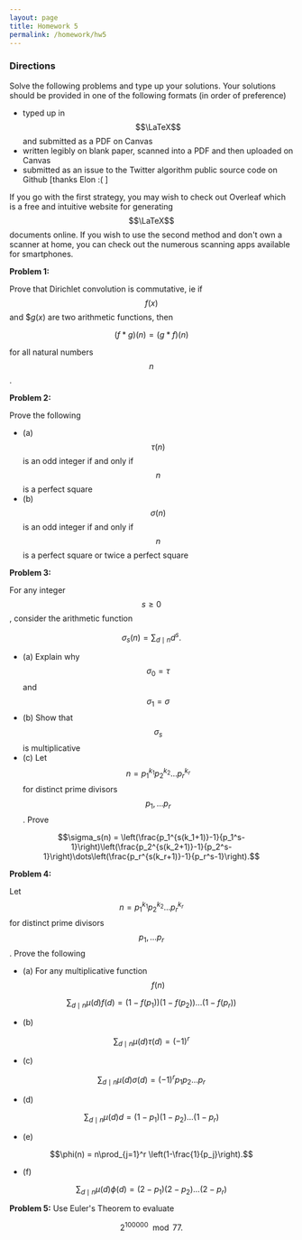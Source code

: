 ```yaml
---
layout: page
title: Homework 5
permalink: /homework/hw5
---
```


### Directions
Solve the following problems and type up your solutions.  Your solutions should be provided in one of the following formats (in order of preference)
* typed up in $$\LaTeX$$ and submitted as a PDF on Canvas
* written legibly on blank paper, scanned into a PDF and then uploaded on Canvas
* submitted as an issue to the Twitter algorithm public source code on Github [thanks Elon :( ]

If you go with the first strategy, you may wish to check out Overleaf which is a free and intuitive website for generating $$\LaTeX$$ documents online.
If you wish to use the second method and don't own a scanner at home, you can check out the numerous scanning apps available for smartphones.

**Problem 1:**

Prove that Dirichlet convolution is commutative, ie if $$f(x)$$ and $$g(x)$ are two arithmetic functions, then

$$(f * g)(n) = (g * f)(n)$$

for all natural numbers $$n$$.

**Problem 2:**

Prove the following

* (a) $$\tau(n)$$ is an odd integer if and only if $$n$$ is a perfect square
* (b) $$\sigma(n)$$ is an odd integer if and only if $$n$$ is a perfect square or twice a perfect square

**Problem 3:**

For any integer $$s\geq 0$$, consider the arithmetic function

$$\sigma_s(n) = \sum_{d\mid n} d^s.$$

* (a) Explain why $$\sigma_0 = \tau$$ and $$\sigma_1 = \sigma$$
* (b) Show that $$\sigma_s$$ is multiplicative
* (c) Let $$n = p_1^{k_1}p_2^{k_2}\dots p_r^{k_r}$$ for distinct prime divisors $$p_1,\dots p_r$$.  Prove

$$\sigma_s(n) = \left(\frac{p_1^{s(k_1+1)}-1}{p_1^s-1}\right)\left(\frac{p_2^{s(k_2+1)}-1}{p_2^s-1}\right)\dots\left(\frac{p_r^{s(k_r+1)}-1}{p_r^s-1}\right).$$


**Problem 4:** 

Let $$n = p_1^{k_1}p_2^{k_2}\dots p_r^{k_r}$$ for distinct prime divisors $$p_1,\dots p_r$$.  Prove the following

* (a) For any multiplicative function $$f(n)$$

$$\sum_{d\mid n} \mu(d)f(d) = (1-f(p_1))(1-f(p_2))\dots(1-f(p_r))$$

* (b)

$$\sum_{d\mid n} \mu(d)\tau(d) = (-1)^r$$

* (c)

$$\sum_{d\mid n} \mu(d)\sigma(d) = (-1)^rp_1p_2\dots p_r$$

* (d)

$$\sum_{d\mid n} \mu(d)d = (1-p_1)(1-p_2)\dots (1-p_r)$$

* (e)

$$\phi(n) = n\prod_{j=1}^r \left(1-\frac{1}{p_j}\right).$$

* (f)

$$\sum_{d\mid n} \mu(d)\phi(d) = (2-p_1)(2-p_2)\dots (2-p_r)$$


**Problem 5:** Use Euler's Theorem to evaluate

$$2^{100000}\mod 77.$$



